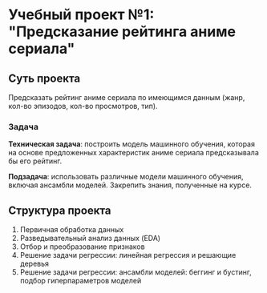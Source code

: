 # Учебный проект №1: "Предсказание рейтинга аниме сериала"
## Суть проекта
Предсказать рейтинг аниме сериала по имеющимся данным (жанр, кол-во эпизодов, кол-во просмотров, тип).
### Задача
**Техническая задача**: построить модель машинного обучения, которая на основе предложенных характеристик аниме сериала предсказывала бы его рейтинг.

**Подзадача**: использовать различные модели машинного обучения, включая ансамбли моделей. Закрепить знания, полученные на курсе.
## Структура проекта
1. Первичная обработка данных
2. Разведывательный анализ данных (EDA)
3. Отбор и преобразование признаков
4. Решение задачи регрессии: линейная регрессия и решающие деревья
5. Решение задачи регрессии: ансамбли моделей: беггинг и бустинг, подбор гиперпараметров моделей

